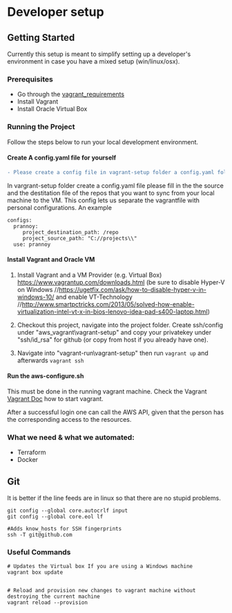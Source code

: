 # Developer setup

## Getting Started
Currently this setup is meant to simplify setting up a developer's environment in case you have a mixed setup (win/linux/osx).

### Prerequisites
* Go through the [vagrant_requirements](vagrant-run/README.md)
* Install Vagrant 
* Install Oracle Virtual Box

### Running the Project 
Follow the steps below to run your local development environment.

#### Create A config.yaml file for yourself
``` diff
- Please create a config file in vagrant-setup folder a config.yaml following the example below, if not already created. 
```
In vargrant-setup folder create a config.yaml file please fill in the the source and the destitation file of the repos that you
want to sync from your local machine to the VM. This config lets us separate the vagrantfile with personal configurations. An example 
```
configs:
  prannoy:
     project_destination_path: /repo
     project_source_path: "C://projects\\"
  use: prannoy

```

#### Install Vagrant and Oracle VM

1. Install Vagrant and a VM Provider (e.g. Virtual Box)
https://www.vagrantup.com/downloads.html (be sure to disable Hyper-V on Windows //https://ugetfix.com/ask/how-to-disable-hyper-v-in-windows-10/ and enable  VT-Technology //http://www.smartpctricks.com/2013/05/solved-how-enable-virtualization-intel-vt-x-in-bios-lenovo-idea-pad-s400-laptop.html)

2. Checkout this project, navigate into the project folder. Create ssh/config under "aws_vagrant\vagrant-setup"  and copy your privatekey under "ssh/id_rsa" for github (or copy from host if you already have one).

3. Navigate into "vagrant-run\vagrant-setup" then run ```vagrant up``` and afterwards ```vagrant ssh```

#### Run the aws-configure.sh
This must be done in the running vagrant machine. Check the Vagrant  [Vagrant Doc](vagrant-run/README.md) how to start vagrant.


After a successful login one can call the AWS API, given that the person has the corresponding access to the resources.


### What we need & what we automated:
* Terraform
* Docker


## Git
It is better if the line feeds are in linux so that there are no stupid problems.

```
git config --global core.autocrlf input
git config --global core.eol lf
```

```
#Adds know_hosts for SSH fingerprints
ssh -T git@github.com
```

### Useful Commands
```
# Updates the Virtual box If you are using a Windows machine
vagrant box update

 
# Reload and provision new changes to vagrant machine without destroying the current machine
vagrant reload --provision
```
